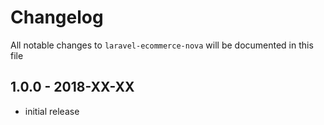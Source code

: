 # Changelog

All notable changes to `laravel-ecommerce-nova` will be documented in this file

## 1.0.0 - 2018-XX-XX

- initial release

